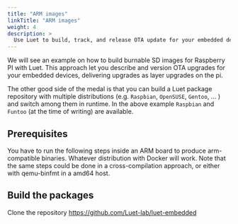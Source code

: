 ```yaml
---
title: "ARM images"
linkTitle: "ARM images"
weight: 4
description: >
  Use Luet to build, track, and release OTA update for your embedded devices.
---
```



We will see an example on how to build burnable SD images for Raspberry PI with Luet. This approach let you describe and version OTA upgrades for your embedded devices, delivering upgrades as layer upgrades on the pi.

The other good side of the medal is that you can build a Luet package repository with multiple distributions (e.g. `Raspbian`, `OpenSUSE`, `Gentoo`, ... ) and switch among them in runtime. In the above example `Raspbian` and `Funtoo` (at the time of writing) are available.

## Prerequisites

You have to run the following steps inside an ARM board to produce arm-compatible binaries. Whatever distribution with Docker will work. Note that the same steps could be done in a cross-compilation approach, or either with qemu-binfmt in a amd64 host. 

## Build the packages

Clone the repository https://github.com/Luet-lab/luet-embedded